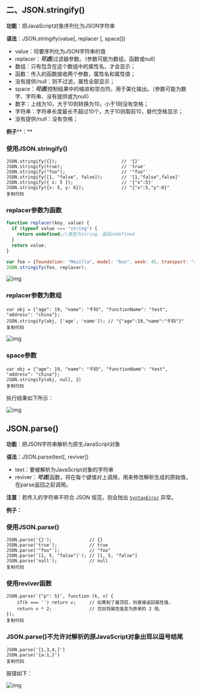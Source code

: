 ## 二、JSON.stringify()

**功能**：把JavaScript对象序列化为JSON字符串

**语法**：JSON.stringify(value[, replacer [, space]])

- value：将要序列化为JSON字符串的值
- replacer：***可选***|过滤器参数。（参数可能为数组，函数或null）
- 数组：只有包含在这个数组中的属性名，才会显示；
- 函数：传入的函数接收两个参数，属性名和属性值；
- 没有提供/null：则不过滤，属性全部显示；
- space：***可选***|控制结果中的缩进和空白符。用于美化输出。（参数可能为数字、字符串、没有提供或为null）
- 数字：上线为10，大于10则转换为10，小于1则没有空格；
- 字符串：字符串长度最长不超过10个，大于10则取前10，替代空格显示；
- 没有提供/null：没有空格；

**例子****：**

### 使用JSON.stringify()

```
JSON.stringify({});                        // '{}'
JSON.stringify(true);                      // 'true'
JSON.stringify("foo");                     // '"foo"'
JSON.stringify([1, "false", false]);       // '[1,"false",false]'
JSON.stringify({ x: 5 });                  // '{"x":5}'
JSON.stringify({x: 5, y: 6});              // "{"x":5,"y":6}"
复制代码
```

### replacer参数为函数

```js
function replacer(key, value) {
  if (typeof value === "string") {
    return undefined;//类型为string，返回undefined
  }
  return value;
}

var foo = {foundation: "Mozilla", model: "box", week: 45, transport: "car", month: 7};
JSON.stringify(foo, replacer);
```

![img](https://p3-juejin.byteimg.com/tos-cn-i-k3u1fbpfcp/ad4e7ebadf5b455485e9e99fa21642c0~tplv-k3u1fbpfcp-zoom-1.image)

### replacer参数为数组

```
var obj = {"age": 19, "name": "千钧", "functionName": "test", "address": "china"};
JSON.stringify(obj, ['age', 'name']); // "{"age":19,"name":"千钧"}"
复制代码
```

![img](https://p3-juejin.byteimg.com/tos-cn-i-k3u1fbpfcp/b90e83ee3f6d4d22b10dac779c37cf3f~tplv-k3u1fbpfcp-zoom-1.image)

### space参数

```
var obj = {"age": 19, "name": "千钧", "functionName": "test", "address": "china"};
JSON.stringify(obj, null, 2)
复制代码
```

执行结果如下所示：

![img](https://p3-juejin.byteimg.com/tos-cn-i-k3u1fbpfcp/2b0aa12948a94cdb9cbcd130523df65f~tplv-k3u1fbpfcp-zoom-1.image)

## JSON.parse()

**功能**：把JSON字符串解析为原生JavaScript对象

**语法**：JSON.parse(text[, reviver])

- text：要被解析为JavaScript对象的字符串
- reviver：***可选***|函数，将在每个键值对上调用，用来修改解析生成的原始值，在parse返回之前调用。

**注意**：若传入的字符串不符合 JSON 规范，则会抛出 [`SyntaxError`](https://developer.mozilla.org/zh-CN/docs/Web/JavaScript/Reference/Global_Objects/SyntaxError) 异常。

**例子：**

### 使用JSON.parse()

```
JSON.parse('{}');              // {}
JSON.parse('true');            // true
JSON.parse('"foo"');           // "foo"
JSON.parse('[1, 5, "false"]'); // [1, 5, "false"]
JSON.parse('null');            // null
复制代码
```

### 使用reviver函数

```
JSON.parse('{"p": 5}', function (k, v) {
    if(k === '') return v;     // 如果到了最顶层，则直接返回属性值，
    return v * 2;              // 否则将属性值变为原来的 2 倍。
});   
复制代码
```

### JSON.parse()不允许对解析的原JavaScript对象出现以逗号结尾

```
JSON.parse('[1,3,4,]')
JSON.parse('{a:1,}')
复制代码
```

报错如下：

![img](https://p3-juejin.byteimg.com/tos-cn-i-k3u1fbpfcp/aa4398b67de34e1fa46281b7f100c98f~tplv-k3u1fbpfcp-zoom-1.image)

